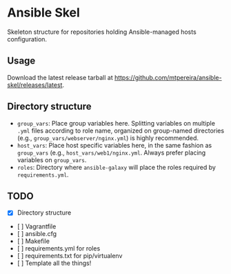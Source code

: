 # Ansible Skel

Skeleton structure for repositories holding Ansible-managed hosts configuration.

## Usage

Download the latest release tarball at https://github.com/mtpereira/ansible-skel/releases/latest.

## Directory structure

- `group_vars`: Place group variables here. Splitting variables on multiple
  `.yml` files according to role name, organized on group-named directories
   (e.g., `group_vars/webserver/nginx.yml`) is highly recommended.
- `host_vars`: Place host specific variables here, in the same fashion as
   `group_vars` (e.g., `host_vars/web1/nginx.yml`. Always prefer placing
   variables on `group_vars`.
- `roles`: Directory where `ansible-galaxy` will place the roles required by
   `requirements.yml`.

## TODO

- [X] Directory structure
- [ ] Vagrantfile
- [ ] ansible.cfg
- [ ] Makefile
- [ ] requirements.yml for roles
- [ ] requirements.txt for pip/virtualenv
- [ ] Template all the things!

